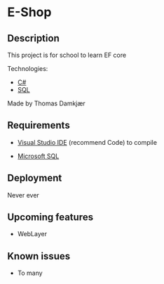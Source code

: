 # E-Shop 


## Description

This project is for school to learn EF core

Technologies: 
* <a href="https://learn.microsoft.com/en-us/dotnet/csharp/" target="_blank">C#</a>
* <a href="https://www.microsoft.com/en-us/sql-server/sql-server-downloads" target="_blank">SQL</a>

Made by Thomas Damkjær
## Requirements

* <a href="https://code.visualstudio.com/" target="_blank">Visual Studio IDE</a> (recommend Code) to compile

* <a href="https://www.microsoft.com/en-us/sql-server/sql-server-downloads" target="_blank">Microsoft SQL</a>

## Deployment

Never ever

## Upcoming features

* WebLayer

## Known issues

* To many